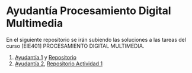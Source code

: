 # Ayudantía Procesamiento Digital Multimedia

En el siguiente repositorio se irán subiendo las soluciones a las tareas del curso [EIE401] PROCESAMIENTO DIGITAL MULTIMEDIA.

1. [Ayudantía 1](https://www.youtube.com/playlist?list=PLsesc1pCZOn_Kovm2T_wdhoj81ishCpz9) y [Repositorio](https://github.com/GbrlOl/python-course/tree/main)
2. [Ayudantía 2](https://youtu.be/40xAQH8W04I), [Repositorio Actividad 1](https://github.com/Jorgecardenas1/EIE_401_MULTIMEDIA/blob/main/Actividades/Actividad%201/Actividad_1_ApellidoNombre_ID.ipynb)

